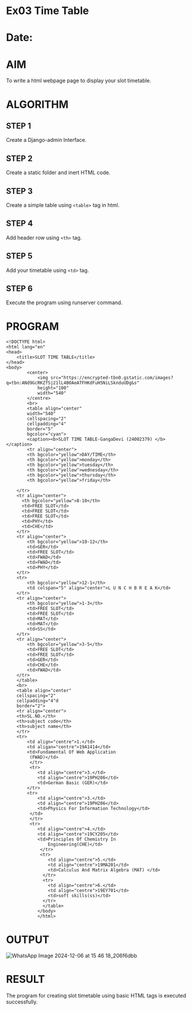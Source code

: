 # Ex03 Time Table
# Date:
# AIM
To write a html webpage page to display your slot timetable.

# ALGORITHM
## STEP 1
Create a Django-admin Interface.

## STEP 2
Create a static folder and inert HTML code.

## STEP 3
Create a simple table using `<table>` tag in html.

## STEP 4
Add header row using `<th>` tag.

## STEP 5
Add your timetable using `<td>` tag.

## STEP 6
Execute the program using runserver command.

# PROGRAM
```
<!DOCTYPE html>
<html lang="en"
<head>
    <title>SLOT TIME TABLE</title>
</head>
<body>
        <center>
            <img src="https://encrypted-tbn0.gstatic.com/images?q=tbn:ANd9GcRKZfSj21lL4B0AeATFHKdFuH5NiLSknduUDg&s"
            height="100"
            width="540"
        </centre>
        <br>
        <table align="center"
        width="540"
        cellspacing="2"
        cellpadding="4"
        border="5"
        bgcolor="cyan">
        <caption><b>SLOT TIME TABLE-GangaDevi (24002379) </b></caption>
        <tr align="center">
        <th bgcolor="yellow">DAY/TIME</th>
        <th bgcolor="yellow">monday</th>
        <th bgcolor="yellow">tuesday</th>
        <th bgcolor="yellow">wednesday</th>
        <th bgcolor="yellow">thursday</th>
        <th bgcolor="yellow">friday</th>
        
    </tr>
    <tr align="center">
      <th bgcolor="yellow">8-10</th>  
      <td>FREE SLOT</td>
      <td>FREE SLOT</td>
      <td>FREE SLOT</td>
      <td>PHY</td>
      <td>CHE</td>
    </tr>
    <tr align="center">
        <th bgcolor="yellow">10-12</th>
        <td>GER</td>
        <td>FREE SLOT</td>
        <td>FWAD</td>
        <td>FWAD</td>
        <td>PHY</td>
    </tr>
    <tr>
        <th bgcolor="yellow">12-1</th>
        <td colspan="5" align="center">L U N C H B R E A K</td>
    </tr>
    <tr align="center">
        <th bgcolor="yellow">1-3</th>
        <td>FREE SLOT</td>
        <td>FREE SLOT</td>
        <td>MAT</td>
        <td>MAT</td>
        <td>SS</td>
    </tr> 
    <tr align="center">
        <th bgcolor="yellow">3-5</th>
        <td>FREE SLOT</td>
        <td>FREE SLOT</td>
        <td>GER</td>
        <td>CHE</td>
        <td>FWAD</td>
    </tr>
    </table>
    <br>
    <table align="center"
    cellspacing="2"
    cellpadding="4"d
    border="2">
    <tr align="center">
    <th>SL.NO.</th>
    <th>subject code</th>
    <th>subject name</th>
    </tr>
    <tr>
        <td align="centre">1.</td>
        <td aligan="centre">19A1414</td>
        <td>Fundamental Of Web Application
         (FWAD)</td>
         </tr>
         <tr>
            <td align="centre">3.</td>
            <td align="centre">19PH206</td>
            <td>German Basic (GER)</td>
        </tr>
        <tr>
            <td align="centre">3.</td>
            <td align="centre">19PH206</td>
            <td>Physics For Information Technology</td>
         </td>
         </tr>
         <tr>
            <td align="centre">4.</td>
            <td align="centre">19CY205</td>
            <td>Principles Of Chemistry In
                Engineering(CHE)</td>
             </tr>
             <tr>
                <td align="centre">5.</td>
                <td align="centre">19MA201</td>
                <td>Calculus And Matrix Algebra (MAT) </td>
              </tr>
              <tr>
                <td align="centre">6.</td>
                <td align="centre">19EY701</td>
                <td>soft skills(ss)</td>
              </tr>
              </table>
            </body>
            </html>
```
# OUTPUT


![WhatsApp Image 2024-12-06 at 15 46 18_206f6dbb](https://github.com/user-attachments/assets/53b97398-cde5-429f-b109-6355b9a83929)


# RESULT
The program for creating slot timetable using basic HTML tags is executed successfully.
